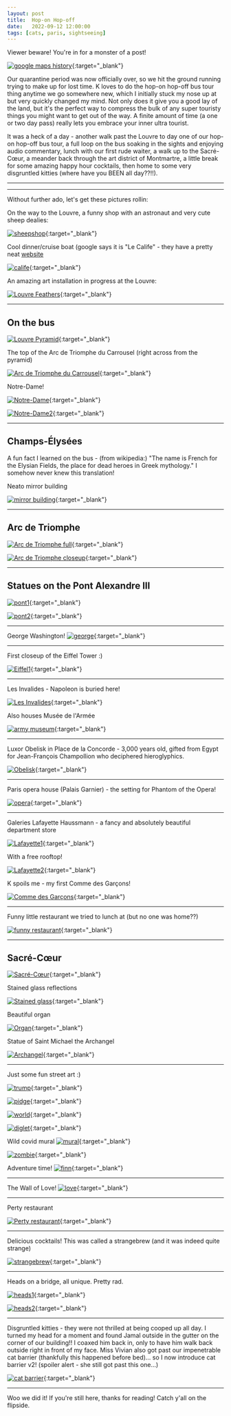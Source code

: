 ```yaml
---
layout: post
title:  Hop-on Hop-off
date:   2022-09-12 12:00:00
tags: [cats, paris, sightseeing]
---
```


Viewer beware! You're in for a monster of a post! 

[![google maps history](https://filedn.com/laDhrvFbMCaQeUUeqc8SpMB/2022-09-12/output/resize_20220912_00001_Maps.jpg)](https://filedn.com/laDhrvFbMCaQeUUeqc8SpMB/2022-09-12/20220912_00001_Maps.jpg){:target="_blank"}

Our quarantine period was now officially over, so we hit the ground running trying to make up for lost time. K loves to do the hop-on hop-off bus tour thing anytime we go somewhere new, which I initially stuck my nose up at but very quickly changed my mind. Not only does it give you a good lay of the land, but it's the perfect way to compress the bulk of any super touristy things you might want to get out of the way. A finite amount of time (a one or two day pass) really lets you embrace your inner ultra tourist. 

It was a heck of a day - another walk past the Louvre to day one of our hop-on hop-off bus tour, a full loop on the bus soaking in the sights and enjoying audio commentary, lunch with our first rude waiter, a walk up to the Sacré-Cœur, a meander back through the art district of Montmartre, a little break for some amazing happy hour cocktails, then home to some very disgruntled kitties (where have you BEEN all day??!!).

---
---
Without further ado, let's get these pictures rollin:

On the way to the Louvre, a funny shop with an astronaut and very cute sheep dealies:

[![sheepshop](https://filedn.com/laDhrvFbMCaQeUUeqc8SpMB/2022-09-12/output/resize_20220912_115118.jpg)](https://filedn.com/laDhrvFbMCaQeUUeqc8SpMB/2022-09-12/20220912_115118.jpg){:target="_blank"}

Cool dinner/cruise boat (google says it is "Le Calife" - they have a pretty neat [website](https://calife.com/en/)

[![calife](https://filedn.com/laDhrvFbMCaQeUUeqc8SpMB/2022-09-12/output/resize_20220912_120152.jpg)](https://filedn.com/laDhrvFbMCaQeUUeqc8SpMB/2022-09-12/20220912_120152.jpg){:target="_blank"}

An amazing art installation in progress at the Louvre:

[![Louvre Feathers](https://filedn.com/laDhrvFbMCaQeUUeqc8SpMB/2022-09-12/output/resize_20220912_120547.jpg)](https://filedn.com/laDhrvFbMCaQeUUeqc8SpMB/2022-09-12/20220912_120547.jpg){:target="_blank"}

---
On the bus
---

[![Louvre Pyramid](https://filedn.com/laDhrvFbMCaQeUUeqc8SpMB/2022-09-12/output/resize_20220912_124154.jpg)](https://filedn.com/laDhrvFbMCaQeUUeqc8SpMB/2022-09-12/20220912_124154.jpg){:target="_blank"}

The top of the Arc de Triomphe du Carrousel (right across from the pyramid)

[![Arc de Triomphe du Carrousel](https://filedn.com/laDhrvFbMCaQeUUeqc8SpMB/2022-09-12/output/resize_20220912_124210.jpg)](https://filedn.com/laDhrvFbMCaQeUUeqc8SpMB/2022-09-12/20220912_124210.jpg){:target="_blank"}


Notre-Dame!

[![Notre-Dame](https://filedn.com/laDhrvFbMCaQeUUeqc8SpMB/2022-09-12/output/resize_20220912_125207.jpg)](https://filedn.com/laDhrvFbMCaQeUUeqc8SpMB/2022-09-12/20220912_125207.jpg){:target="_blank"}

[![Notre-Dame2](https://filedn.com/laDhrvFbMCaQeUUeqc8SpMB/2022-09-12/output/resize_20220912_125218.jpg)](https://filedn.com/laDhrvFbMCaQeUUeqc8SpMB/2022-09-12/20220912_125218.jpg){:target="_blank"}

---
Champs-Élysées
---
A fun fact I learned on the bus - (from wikipedia:) "The name is French for the Elysian Fields, the place for dead heroes in Greek mythology." I somehow never knew this translation!

Neato mirror building

[![mirror building](https://filedn.com/laDhrvFbMCaQeUUeqc8SpMB/2022-09-12/output/resize_20220912_132744.jpg)](https://filedn.com/laDhrvFbMCaQeUUeqc8SpMB/2022-09-12/20220912_132744.jpg){:target="_blank"}


---
Arc de Triomphe
---

[![Arc de Triomphe full](https://filedn.com/laDhrvFbMCaQeUUeqc8SpMB/2022-09-12/output/resize_20220912_133051.jpg)](https://filedn.com/laDhrvFbMCaQeUUeqc8SpMB/2022-09-12/20220912_133051.jpg){:target="_blank"}

[![Arc de Triomphe closeup](https://filedn.com/laDhrvFbMCaQeUUeqc8SpMB/2022-09-12/output/resize_20220912_133037.jpg)](https://filedn.com/laDhrvFbMCaQeUUeqc8SpMB/2022-09-12/20220912_133037.jpg){:target="_blank"}

---
Statues on the Pont Alexandre III 
---

[![pont1](https://filedn.com/laDhrvFbMCaQeUUeqc8SpMB/2022-09-12/output/resize_20220912_134108.jpg)](https://filedn.com/laDhrvFbMCaQeUUeqc8SpMB/2022-09-12/20220912_134108.jpg){:target="_blank"}

[![pont2](https://filedn.com/laDhrvFbMCaQeUUeqc8SpMB/2022-09-12/output/resize_20220912_134208.jpg)](https://filedn.com/laDhrvFbMCaQeUUeqc8SpMB/2022-09-12/20220912_134208.jpg){:target="_blank"}


---
George Washington!
[![george](https://filedn.com/laDhrvFbMCaQeUUeqc8SpMB/2022-09-12/output/resize_20220912_134825.jpg)](https://filedn.com/laDhrvFbMCaQeUUeqc8SpMB/2022-09-12/20220912_134825.jpg){:target="_blank"}


---
First closeup of the Eiffel Tower :)

[![Eiffel1](https://filedn.com/laDhrvFbMCaQeUUeqc8SpMB/2022-09-12/output/resize_20220912_140003.jpg)](https://filedn.com/laDhrvFbMCaQeUUeqc8SpMB/2022-09-12/20220912_140003.jpg){:target="_blank"}

---
Les Invalides - Napoleon is buried here!

[![Les Invalides](https://filedn.com/laDhrvFbMCaQeUUeqc8SpMB/2022-09-12/output/resize_20220912_141843.jpg)](https://filedn.com/laDhrvFbMCaQeUUeqc8SpMB/2022-09-12/20220912_141843.jpg){:target="_blank"}

Also houses Musée de l'Armée

[![army museum](https://filedn.com/laDhrvFbMCaQeUUeqc8SpMB/2022-09-12/output/resize_20220912_142212.jpg)](https://filedn.com/laDhrvFbMCaQeUUeqc8SpMB/2022-09-12/20220912_142212.jpg){:target="_blank"}


---
Luxor Obelisk in Place de la Concorde - 3,000 years old, gifted from Egypt for Jean-François Champollion who deciphered hieroglyphics. 

[![Obelisk](https://filedn.com/laDhrvFbMCaQeUUeqc8SpMB/2022-09-12/output/resize_20220912_142836.jpg)](https://filedn.com/laDhrvFbMCaQeUUeqc8SpMB/2022-09-12/20220912_142836.jpg){:target="_blank"}

---
Paris opera house (Palais Garnier) - the setting for Phantom of the Opera!

[![opera](https://filedn.com/laDhrvFbMCaQeUUeqc8SpMB/2022-09-12/output/resize_20220912_143530.jpg)](https://filedn.com/laDhrvFbMCaQeUUeqc8SpMB/2022-09-12/20220912_143530.jpg){:target="_blank"}

---
Galeries Lafayette Haussmann - a fancy and absolutely beautiful department store

[![Lafayette1](https://filedn.com/laDhrvFbMCaQeUUeqc8SpMB/2022-09-12/output/resize_20220912_144628.jpg)](https://filedn.com/laDhrvFbMCaQeUUeqc8SpMB/2022-09-12/20220912_144628.jpg){:target="_blank"}

With a free rooftop!

[![Lafayette2](https://filedn.com/laDhrvFbMCaQeUUeqc8SpMB/2022-09-12/output/resize_20220912_150751.jpg)](https://filedn.com/laDhrvFbMCaQeUUeqc8SpMB/2022-09-12/20220912_150751.jpg){:target="_blank"}

K spoils me - my first Comme des Garçons!

[![Comme des Garçons](https://filedn.com/laDhrvFbMCaQeUUeqc8SpMB/2022-09-12/output/resize_20220912_223332.jpg)](https://filedn.com/laDhrvFbMCaQeUUeqc8SpMB/2022-09-12/20220912_223332.jpg){:target="_blank"}

---
Funny little restaurant we tried to lunch at (but no one was home??)

[![funny restaurant](https://filedn.com/laDhrvFbMCaQeUUeqc8SpMB/2022-09-12/output/resize_20220912_160000.jpg)](https://filedn.com/laDhrvFbMCaQeUUeqc8SpMB/2022-09-12/20220912_160000.jpg){:target="_blank"}

---
Sacré-Cœur
---

[![Sacré-Cœur](https://filedn.com/laDhrvFbMCaQeUUeqc8SpMB/2022-09-12/output/resize_20220912_175315.jpg)](https://filedn.com/laDhrvFbMCaQeUUeqc8SpMB/2022-09-12/20220912_175315.jpg){:target="_blank"}

Stained glass reflections

[![Stained glass](https://filedn.com/laDhrvFbMCaQeUUeqc8SpMB/2022-09-12/output/resize_20220912_175834.jpg)](https://filedn.com/laDhrvFbMCaQeUUeqc8SpMB/2022-09-12/20220912_175834.jpg){:target="_blank"}

Beautiful organ

[![Organ](https://filedn.com/laDhrvFbMCaQeUUeqc8SpMB/2022-09-12/output/resize_20220912_181315.jpg)](https://filedn.com/laDhrvFbMCaQeUUeqc8SpMB/2022-09-12/20220912_181315.jpg){:target="_blank"}

Statue of Saint Michael the Archangel

[![Archangel](https://filedn.com/laDhrvFbMCaQeUUeqc8SpMB/2022-09-12/output/resize_20220912_181418.jpg)](https://filedn.com/laDhrvFbMCaQeUUeqc8SpMB/2022-09-12/20220912_181418.jpg){:target="_blank"}


---
Just some fun street art :)

[![trump](https://filedn.com/laDhrvFbMCaQeUUeqc8SpMB/2022-09-12/output/resize_20220912_184009.jpg)](https://filedn.com/laDhrvFbMCaQeUUeqc8SpMB/2022-09-12/20220912_184009.jpg){:target="_blank"}

[![pidge](https://filedn.com/laDhrvFbMCaQeUUeqc8SpMB/2022-09-12/output/resize_20220912_184902.jpg)](https://filedn.com/laDhrvFbMCaQeUUeqc8SpMB/2022-09-12/20220912_184902.jpg){:target="_blank"}

[![world](https://filedn.com/laDhrvFbMCaQeUUeqc8SpMB/2022-09-12/output/resize_20220912_191903.jpg)](https://filedn.com/laDhrvFbMCaQeUUeqc8SpMB/2022-09-12/20220912_191903.jpg){:target="_blank"}

[![diglet](https://filedn.com/laDhrvFbMCaQeUUeqc8SpMB/2022-09-12/output/resize_20220912_191925.jpg)](https://filedn.com/laDhrvFbMCaQeUUeqc8SpMB/2022-09-12/20220912_191925.jpg){:target="_blank"}

Wild covid mural
[![mural](https://filedn.com/laDhrvFbMCaQeUUeqc8SpMB/2022-09-12/output/resize_20220912_192002.jpg)](https://filedn.com/laDhrvFbMCaQeUUeqc8SpMB/2022-09-12/20220912_192002.jpg){:target="_blank"}

[![zombie](https://filedn.com/laDhrvFbMCaQeUUeqc8SpMB/2022-09-12/output/resize_20220912_192027.jpg)](https://filedn.com/laDhrvFbMCaQeUUeqc8SpMB/2022-09-12/20220912_192027.jpg){:target="_blank"}

Adventure time!
[![finn](https://filedn.com/laDhrvFbMCaQeUUeqc8SpMB/2022-09-12/output/resize_20220912_193514.jpg)](https://filedn.com/laDhrvFbMCaQeUUeqc8SpMB/2022-09-12/20220912_193514.jpg){:target="_blank"}



---
The Wall of Love!
[![love](https://filedn.com/laDhrvFbMCaQeUUeqc8SpMB/2022-09-12/output/resize_20220912_190533.jpg)](https://filedn.com/laDhrvFbMCaQeUUeqc8SpMB/2022-09-12/20220912_190533.jpg){:target="_blank"}

---
Perty restaurant

[![Perty restaurant](https://filedn.com/laDhrvFbMCaQeUUeqc8SpMB/2022-09-12/output/resize_20220912_191728.jpg)](https://filedn.com/laDhrvFbMCaQeUUeqc8SpMB/2022-09-12/20220912_191728.jpg){:target="_blank"}





---
Delicious cocktails! This was called a strangebrew (and it was indeed quite strange)

[![strangebrew](https://filedn.com/laDhrvFbMCaQeUUeqc8SpMB/2022-09-12/output/resize_20220912_201732.jpg)](https://filedn.com/laDhrvFbMCaQeUUeqc8SpMB/2022-09-12/20220912_201732.jpg){:target="_blank"}


---
Heads on a bridge, all unique. Pretty rad.

[![heads1](https://filedn.com/laDhrvFbMCaQeUUeqc8SpMB/2022-09-12/output/resize_20220912_213116.jpg)](https://filedn.com/laDhrvFbMCaQeUUeqc8SpMB/2022-09-12/20220912_213116.jpg){:target="_blank"}

[![heads2](https://filedn.com/laDhrvFbMCaQeUUeqc8SpMB/2022-09-12/output/resize_20220912_213124.jpg)](https://filedn.com/laDhrvFbMCaQeUUeqc8SpMB/2022-09-12/20220912_213124.jpg){:target="_blank"}

---
Disgruntled kitties - they were not thrilled at being cooped up all day. I turned my head for a moment and found Jamal outside in the gutter on the corner of our building!! I coaxed him back in, only to have him walk back outside right in front of my face. Miss Vivian also got past our impenetrable cat barrier (thankfully this happened before bed)... so I now introduce cat barrier v2! (spoiler alert - she still got past this one…)

[![cat barrier](https://filedn.com/laDhrvFbMCaQeUUeqc8SpMB/2022-09-12/output/resize_20220912_231418.jpg)](https://filedn.com/laDhrvFbMCaQeUUeqc8SpMB/2022-09-12/20220912_231418.jpg){:target="_blank"}

---
Woo we did it! If you're still here, thanks for reading! Catch y'all on the flipside.


